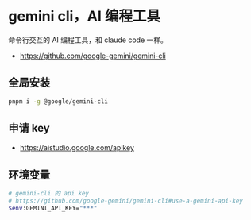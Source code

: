 # gemini cli，AI 编程工具

命令行交互的 AI 编程工具，和 claude code 一样。

- https://github.com/google-gemini/gemini-cli

## 全局安装

```bash
pnpm i -g @google/gemini-cli
```

## 申请 key

- https://aistudio.google.com/apikey

## 环境变量

```bash
# gemini-cli 的 api key
# https://github.com/google-gemini/gemini-cli#use-a-gemini-api-key
$env:GEMINI_API_KEY="***"
```
